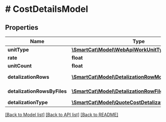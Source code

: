 # # CostDetailsModel

## Properties

Name | Type | Description | Notes
------------ | ------------- | ------------- | -------------
**unitType** | [**\SmartCat\Model\WebApiWorkUnitType**](WebApiWorkUnitType.md) |  | [optional]
**rate** | **float** | Rate | [optional]
**unitCount** | **float** | Unit count | [optional]
**detalizationRows** | [**\SmartCat\Model\DetalizationRowModel[]**](DetalizationRowModel.md) | Show details | [optional]
**detalizationRowsByFiles** | [**\SmartCat\Model\DetalizationRowFileContainerModel[]**](DetalizationRowFileContainerModel.md) | Detalization by files | [optional]
**detalizationType** | [**\SmartCat\Model\QuoteCostDetalizationType**](QuoteCostDetalizationType.md) |  | [optional]

[[Back to Model list]](../../README.md#models) [[Back to API list]](../../README.md#endpoints) [[Back to README]](../../README.md)
